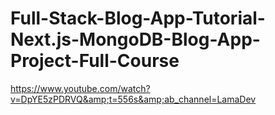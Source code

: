 # Full-Stack-Blog-App-Tutorial-Next.js-MongoDB-Blog-App-Project-Full-Course
https://www.youtube.com/watch?v=DpYE5zPDRVQ&amp;t=556s&amp;ab_channel=LamaDev
